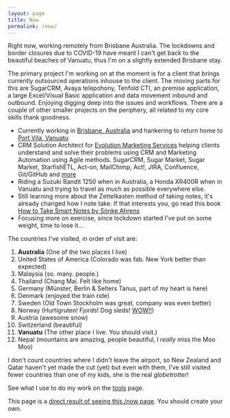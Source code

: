 ```yaml
---
layout: page
title: Now
permalink: /now/
---
```


Right now, working remotely from Brisbane Australia. The lockdowns and border closures due to COVID-19 have meant I can't get back to the beautiful beaches of Vanuatu, thus I'm on a slightly extended Brisbane stay.

The primary project I'm working on at the moment is for a client that brings currently outsourced operations inhouse to the client. The moving parts for this are SugarCRM, Avaya telepohony, Tenfold CTI, an premise application, a large Excel/Visual Basic application and data movement inbound and outbound. Enjoying digging deep into the issues and workflows.
There are a couple of other smaller projects on the periphery, all related to my core skills thank goodness.

- Currently working in [Brisbane, Australia](https://g.page/brisbane-technology-park?share) and hankering to return home to [Port Vila, Vanuatu](https://goo.gl/maps/fZ1pYCu9v2MvsPY68)
- CRM Solution Architect for [Evolution Marketing Services](http://evolutionmarketing.com.au/) helping clients understand and solve their problems using CRM and Marketing Automation using Agile methods. SugarCRM, Sugar Market, Sugar Market, StarfishETL, Act-on, MailChimp, Act!, JIRA, Confluence, Git/GitHub and [more](http://ben.hamilton.id.au/tools)
- Riding a Suzuki Bandit 1250 when in Australia, a Honda XR400R when in Vanuatu and trying to travel as much as possible everywhere else.
- Still learning more about the Zettelkasten method of taking notes, it's already changed how I note take. If that interests you, go read this book [How to Take Smart Notes by Sönke Ahrens](https://www.amazon.com.au/dp/B06WVYW33Y/ref=cm_sw_em_r_mt_dp_U_7dIVEbJ9VHTM1)
- Focusing more on exercise, since lockdown started I've put on some weight, time to lose it...

The countries I've visited, in order of visit are:

1. **Australia** (One of the two places I live)
2. United States of America (Colorado was fab. New York better than expected)
3. Malaysia (so. many. people.)
4. Thailand (Chang Mai. Felt like home)
5. Germany (Münster, Berlin & Selters Tanus, part of my heart is here)
6. Denmark (enjoyed the train ride)
7. Sweden (Old Town Stockholm was great, company was even better)
8. Norway (Hurtigruten! Fjords! Dog sleds! [WOW!!](https://www.cruisin.me/cruise-ship-webcams/hurtigruten/ms-richard-with2/))
9. Austria (awesome snow)
10. Switzerland (beautiful)
11. **Vanuatu** (The other place I live. You should visit.)
12. Nepal (mountains are amazing, people beautiful, I *really* miss the Moo Moo)

I don't count countries where I didn't leave the airport, so New Zealand and Qatar haven't yet made the cut (yet) but even with them, I've still visited fewer countries than one of my kids, she is the real *globetrotter*!

See what I use to do my work on the [tools](/tools) page.

This page is a [direct result of seeing this /now page](https://sivers.org/now). You should create your own.

<!-- so I'm testing and playing with Zendesk, hence why this zendesk support chat widget is here on this page. Ben. -->
<!-- Start of con-ems Zendesk Widget script -->
<script id="ze-snippet" src="https://static.zdassets.com/ekr/snippet.js?key=6d7c70bc-c856-472f-85ce-0347878f0422"> </script>
<!-- End of con-ems Zendesk Widget script -->



